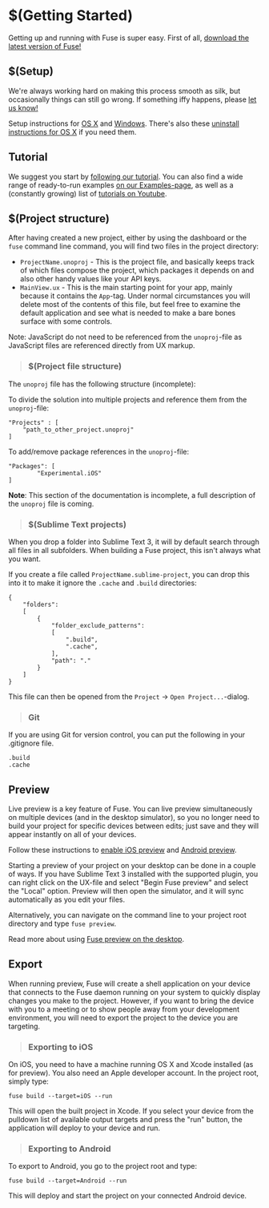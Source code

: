 # $(Getting Started)

Getting up and running with Fuse is super easy. First of all, [download the latest version of Fuse!](https://www.fusetools.com/downloads)

## $(Setup)

We're always working hard on making this process smooth as silk, but occasionally things can still go wrong. If something iffy happens, please [let us know!](https://www.fusetools.com/contact)

Setup instructions for [OS X](https://www.fusetools.com/developers/guides/setup/install-osx) and [Windows](https://www.fusetools.com/developers/guides/setup/install-win). There's also these [uninstall instructions for OS X](https://gist.github.com/Tapped/daa78c08882f33b0c7c3) if you need them.

## Tutorial

We suggest you start by [following our tutorial](https://www.fusetools.com/developers/guides/tutorial). You can also find a wide range of ready-to-run examples [on our Examples-page](https://www.fusetools.com/examples), as well as a (constantly growing) list of [tutorials on Youtube](https://www.youtube.com/playlist?list=PLdlqWm6b-XALJgM3fGa4q95Yipsgb8Q1o).

## $(Project structure)

After having created a new project, either by using the dashboard or the `fuse` command line command, you will find two files in the project directory:

- `ProjectName.unoproj` - This is the project file, and basically keeps track of which files compose the project, which packages it depends on and also other handy values like your API keys.
- `MainView.ux` - This is the main starting point for your app, mainly because it contains the `App`-tag. Under normal circumstances you will delete most of the contents of this file, but feel free to examine the default application and see what is needed to make a bare bones surface with some controls.

Note: JavaScript do not need to be referenced from the `unoproj`-file as JavaScript files are referenced directly from UX markup.

> ### $(Project file structure)

The `unoproj` file has the following structure (incomplete):

To divide the solution into multiple projects and reference them from the `unoproj`-file:

```
"Projects" : [
	"path_to_other_project.unoproj"
]
```

To add/remove package references in the `unoproj`-file:

```
"Packages": [
        "Experimental.iOS"
]
```

__Note__: This section of the documentation is incomplete, a full description of the `unoproj` file is coming.



> ### $(Sublime Text projects)

When you drop a folder into Sublime Text 3, it will by default search through all files in all subfolders. When building a Fuse project, this isn't always what you want.

If you create a file called `ProjectName.sublime-project`, you can drop this into it to make it ignore the `.cache` and `.build` directories:

```
{
	"folders":
	[
		{
			"folder_exclude_patterns":
			[
				".build",
				".cache",
			],
			"path": "."
		}
	]
}
```

This file can then be opened from the `Project` -> `Open Project...`-dialog.

> ### Git

If you are using Git for version control, you can put the following in your .gitignore file.

	.build
	.cache

## Preview

Live preview is a key feature of Fuse. You can live preview simultaneously on multiple devices (and in the desktop simulator), so you no longer need to build your project for specific devices between edits; just save and they will appear instantly on all of your devices.

Follow these instructions to [enable iOS preview](https://www.fusetools.com/developers/guides/previewandexport/devicepreview) and [Android preview](https://www.fusetools.com/developers/guides/previewandexport/devicepreview).

Starting a preview of your project on your desktop can be done in a couple of ways. If you have Sublime Text 3 installed with the supported plugin, you can right click on the UX-file and select "Begin Fuse preview" and select the "Local" option. Preview will then open the simulator, and it will sync automatically as you edit your files.

Alternatively, you can navigate on the command line to your project root directory and type `fuse preview`.

Read more about using [Fuse preview on the desktop](https://www.fusetools.com/developers/guides/previewandexport/toolpreview).

## Export

When running preview, Fuse will create a shell application on your device that connects to the Fuse daemon running on your system to quickly display changes you make to the project. However, if you want to bring the device with you to a meeting or to show people away from your development environment, you will need to export the project to the device you are targeting.

> ### Exporting to iOS

On iOS, you need to have a machine running OS X and Xcode installed (as for preview). You also need an Apple developer account. In the project root, simply type:

`fuse build --target=iOS --run`

This will open the built project in Xcode. If you select your device from the pulldown list of available output targets and press the "run" button, the application will deploy to your device and run.

> ### Exporting to Android

To export to Android, you go to the project root and type:

`fuse build --target=Android --run`

This will deploy and start the project on your connected Android device.
